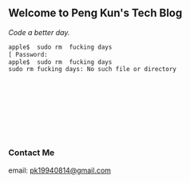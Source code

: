 ## **Welcome to Peng Kun's Tech Blog**


_Code a better day._





```markdown
apple$  sudo rm  fucking days
[ Password:  
apple$  sudo rm  fucking days
sudo rm fucking days: No such file or directory











```





### **Contact Me**

email: pk19940814@gmail.com
